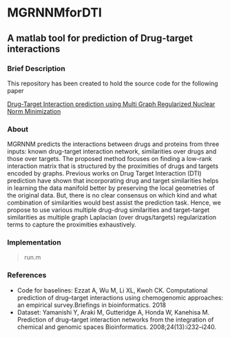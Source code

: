 # MGRNNMforDTI
## A matlab tool for prediction of Drug-target interactions


### Brief Description
This repository has been created to hold the source code for the following paper

[Drug-Target Interaction prediction using Multi Graph Regularized Nuclear Norm Minimization](https://www.biorxiv.org/content/10.1101/774539v1.abstract)

### About 
MGRNNM predicts the interactions between drugs and proteins from three inputs: known drug-target interaction network, similarities over drugs and those over targets. The proposed method focuses on finding a low-rank interaction matrix that is structured by the proximities of drugs and targets encoded by graphs. Previous works on Drug Target Interaction (DTI) prediction have shown that incorporating drug and target similarities helps in learning the data manifold better by preserving the local geometries of the original data. But, there is no clear consensus on which kind and what combination of similarities would best assist the prediction task. Hence, we propose to use various multiple drug-drug similarities and target-target similarities as multiple graph Laplacian (over drugs/targets) regularization terms to capture the proximities exhaustively.


### Implementation
> run.m

### References
* Code for baselines: Ezzat A, Wu M, Li XL, Kwoh CK. Computational prediction of drug–target interactions using chemogenomic approaches: an empirical survey.Briefings in bioinformatics. 2018
* Dataset: Yamanishi Y, Araki M, Gutteridge A, Honda W, Kanehisa M. Prediction of drug–target interaction networks from the integration of chemical and genomic spaces Bioinformatics. 2008;24(13):i232–i240.

